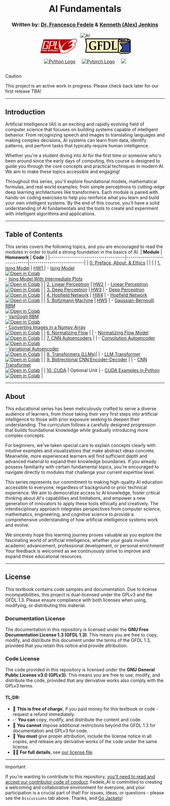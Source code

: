 <!-- Written by Alex Jenkins and Dr. Francesco Fedele -->

<div align="center">

# AI Fundamentals

### Written by: [Dr. Francesco Fedele](https://scholar.google.com/citations?user=iaHIkTAAAAAJ) & [Kenneth (Alex) Jenkins](https://alexj.io)

<img src="./aibasics/Figures/AI_Fedele.png" alt="AI" width="400" height="400">

</div>

<div align="center" style="display: flex; justify-content: center; gap: 20px; align-items: center;">
  <a href="https://www.gnu.org/licenses/gpl-3.0.html" target="_blank">
    <img src="./aibasics/Figures/GPLV3_Logo.svg" alt="GPLv3 Logo" style="height: 50px; display: block;">
  </a>

  <a href="https://www.gnu.org/licenses/fdl-1.3.html" target="_blank">
    <img src="./aibasics/Figures/GFDL_Logo.svg" alt="GFDL Logo" style="height: 50px; display: block;">
  </a>
</div>

<div align="center" style="display: flex; justify-content: center; gap: 20px; align-items: center;">
  <a href="https://www.python.org" target="_blank">
    <img src="https://img.shields.io/badge/python-3670A0?style=for-the-badge&logo=python&logoColor=ffdd54" alt="Python Logo">
  </a>

  <a href="https://pytorch.org" target="_blank">
    <img src="https://img.shields.io/badge/PyTorch-%23EE4C2C?style=for-the-badge&logo=PyTorch&logoColor=white" alt="Pytorch Logo">
  </a>

  ![](https://view-counter.tobyhagan.com/?user={Fedele-AI}/{AI_Fundamentals})

</div>

> [!CAUTION]
> This project is an active work in progress. Please check back later for our first release TBA!

___

## Introduction
Artificial Intelligence (AI) is an exciting and rapidly evolving field of computer science that focuses on building systems capable of intelligent behavior. From recognizing speech and images to translating languages and making complex decisions, AI systems can learn from data, identify patterns, and perform tasks that typically require human intelligence.

Whether you're a student diving into AI for the first time or someone who's been around since the early days of computing, this course is designed to guide you through the core concepts and practical techniques in modern AI. We aim to make these topics accessible and engaging!

Throughout this series, you'll explore foundational models, mathematical formulas, and real world examples; from simple perceptrons to cutting-edge deep learning architectures like transformers. Each module is paired with hands-on coding exercises to help you reinforce what you learn and build your own intelligent systems. By the end of this course, you'll have a solid understanding of AI fundamentals and the tools to create and experiment with intelligent algorithms and applications.

---

## Table of Contents
This series covers the following topics, and you are encouraged to read the modules in order to build a strong foundation in the basics of AI.
| **Module**                          | **Homework**                | **Code**                  |
|-------------------------------------|-----------------------------|---------------------------|
| [0. Preface, About, & Ethics](aibasics/about.md) |   |  |
| [1. Ising Model](aibasics/isingmodel.md)  | [ HW1 ](aibasics/Homework/ISING_homework.md)   | - [Ising Model](aibasics/Python_Codes/Ising_model.ipynb)<br>[![Open in Colab](https://colab.research.google.com/assets/colab-badge.svg)](https://colab.research.google.com/github/Fedele-AI/AI_Fundamentals/blob/main/aibasics/Python_Codes/Ising_model.ipynb)<br>- [Ising Model With Intermediate Plots](aibasics/Python_Codes/Ising_model_with_intermediate_plots.ipynb)<br>[![Open in Colab](https://colab.research.google.com/assets/colab-badge.svg)](https://colab.research.google.com/github/Fedele-AI/AI_Fundamentals/blob/main/aibasics/Python_Codes/Ising_model_with_intermediate_plots.ipynb) |
| [2. Linear Perceptron](aibasics/linearperceptron.md) | [HW2](aibasics/Homework/LP_homework.md)  | - [Linear Perceptron](aibasics/Python_Codes/Linear_Perceptron.ipynb)<br>[![Open in Colab](https://colab.research.google.com/assets/colab-badge.svg)](https://colab.research.google.com/github/Fedele-AI/AI_Fundamentals/blob/main/aibasics/Python_Codes/Linear_Perceptron.ipynb) |
| [3. Deep Perceptron](aibasics/deepperceptron.md) | [HW3](aibasics/Homework/DP_homework.md)      | - [Deep Perceptron](aibasics/Python_Codes/Linear_Perceptron.ipynb)<br>[![Open in Colab](https://colab.research.google.com/assets/colab-badge.svg)](https://colab.research.google.com/github/Fedele-AI/AI_Fundamentals/blob/main/aibasics/Python_Codes/Linear_Perceptron.ipynb) |
| [4. Hopfield Network](aibasics/hopfieldnetwork.md) | [HW4](aibasics/Homework/HOPFIELD_homework.md) | - [Hopfield Network](aibasics/Python_Codes/HOPFIELD_NETWORK_TRAINING.ipynb)<br>[![Open in Colab](https://colab.research.google.com/assets/colab-badge.svg)](https://colab.research.google.com/github/Fedele-AI/AI_Fundamentals/blob/main/aibasics/Python_Codes/HOPFIELD_NETWORK_TRAINING.ipynb) |
| [5. Boltzmann Machine](aibasics/boltzmann.md) | [HW5](aibasics/Homework/RBM_homework.md)  | - [Gaussian-Bernoulli RBM](aibasics/Python_Codes/Gaussian_Bernoulli_RBM_CEE4803_Spring2025.ipynb)<br>[![Open in Colab](https://colab.research.google.com/assets/colab-badge.svg)](https://colab.research.google.com/github/Fedele-AI/AI_Fundamentals/blob/main/aibasics/Python_Codes/Gaussian_Bernoulli_RBM_CEE4803_Spring2025.ipynb)<br>- [VanGogh RBM](aibasics/Python_Codes/VanGogh_RBM_CEE4803_Spring2025.ipynb)<br>[![Open in Colab](https://colab.research.google.com/assets/colab-badge.svg)](https://colab.research.google.com/github/Fedele-AI/AI_Fundamentals/blob/main/aibasics/Python_Codes/VanGogh_RBM_CEE4803_Spring2025.ipynb)<br>- [Converting Images in a Numpy Array](aibasics/Python_Codes/Convert_images_in_npy_array_CEE4803_Spring2025.ipynb)<br>[![Open in Colab](https://colab.research.google.com/assets/colab-badge.svg)](https://colab.research.google.com/github/Fedele-AI/AI_Fundamentals/blob/main/aibasics/Python_Codes/Convert_images_in_npy_array_CEE4803_Spring2025.ipynb) |
| [6. Normalizing Flow](aibasics/normalizingflow.md) | [ ](aibasics/homework/)    | - [Normalizing Flow Model](aibasics/Python_Codes/Normalizing_Flow_Matt_code.ipynb)<br>[![Open in Colab](https://colab.research.google.com/assets/colab-badge.svg)](https://colab.research.google.com/github/Fedele-AI/AI_Fundamentals/blob/main/aibasics/Python_Codes/Normalizing_Flow_Matt_code.ipynb) |
| [7. CNN Autoencoders](aibasics/autoencoders.md) | [ ](aibasics/homework/) | - [Convolution Autoencoder](aibasics/Python_Codes/Art_convolution_autoencoder_CEE4803_Spring2025.ipynb)<br>[![Open in Colab](https://colab.research.google.com/assets/colab-badge.svg)](https://colab.research.google.com/github/Fedele-AI/AI_Fundamentals/blob/main/aibasics/Python_Codes/Art_convolution_autoencoder_CEE4803_Spring2025.ipynb)<br>- [Variational Autoencoder](aibasics/Python_Codes/VARIATIONAL_AUTOENCODER_CEE4803_Spring2025.ipynb)<br>[![Open in Colab](https://colab.research.google.com/assets/colab-badge.svg)](https://colab.research.google.com/github/Fedele-AI/AI_Fundamentals/blob/main/aibasics/Python_Codes/VARIATIONAL_AUTOENCODER_CEE4803_Spring2025.ipynb) |
| [8. Transformers (LLMs)](aibasics/transformer.md)| [ ](aibasics/homework/)   | - [LLM Transformer](aibasics/Python_Codes/LLM_Transformer_CEE4803_Spring2025.ipynb)<br>[![Open in Colab](https://colab.research.google.com/assets/colab-badge.svg)](https://colab.research.google.com/github/Fedele-AI/AI_Fundamentals/blob/main/aibasics/Python_Codes/LLM_Transformer_CEE4803_Spring2025.ipynb) |
| [9. Bidirectional CNN Encoder-Decoder](aibasics/encoder_transformer_decoder.md) | [ ](aibasics/homework/) | - [CNN Transformer](aibasics/Python_Codes/CNN-Transformer_ART-CEE4803_Spring2025.ipynb)<br>[![Open in Colab](https://colab.research.google.com/assets/colab-badge.svg)](https://colab.research.google.com/github/Fedele-AI/AI_Fundamentals/blob/main/aibasics/Python_Codes/CNN-Transformer_ART-CEE4803_Spring2025.ipynb) |
| [10. CUDA](aibasics/cuda.md)  |  Optional Unit  | - [CUDA Examples in Python](aibasics/Python_Codes/CUDA_examples.ipynb)<br>[![Open in Colab](https://colab.research.google.com/assets/colab-badge.svg)](https://colab.research.google.com/github/Fedele-AI/AI_Fundamentals/blob/main/aibasics/Python_Codes/CUDA_examples.ipynb) |

---

## About
This educational series has been meticulously crafted to serve a diverse audience of learners, from those taking their very first steps into artificial intelligence to those with prior exposure seeking to deepen their understanding. The curriculum follows a carefully designed progression that builds foundational knowledge while gradually introducing more complex concepts.

For beginners, we've taken special care to explain concepts clearly with intuitive examples and visualizations that make abstract ideas concrete. Meanwhile, more experienced learners will find sufficient depth and advanced material to expand their knowledge boundaries. If you already possess familiarity with certain fundamental topics, you're encouraged to navigate directly to modules that challenge your current expertise level.

This series represents our commitment to making high-quality AI education accessible to everyone, regardless of background or prior technical experience. We aim to democratize access to AI knowledge, foster critical thinking about AI's capabilities and limitations, and empower a new generation of innovators to apply these tools ethically and creatively. The interdisciplinary approach integrates perspectives from computer science, mathematics, engineering, and cognitive science to provide a comprehensive understanding of how artificial intelligence systems work and evolve.

We sincerely hope this learning journey proves valuable as you explore the fascinating world of artificial intelligence, whether your goals involve academic advancement, professional development, or personal enrichment! Your feedback is welcomed as we continuously strive to improve and expand these educational resources.

---

## License
This textbook contains code samples and documentation. Due to license incompatibilities, this project is dual-licensed under the GPLv3 and the GFDL 1.3. Please ensure compliance with both licenses when using, modifying, or distributing this material.

### Documentation License
The documentation in this repository is licensed under the **GNU Free Documentation License 1.3 (GFDL 1.3)**. This means you are free to copy, modify, and distribute this document under the terms of the GFDL 1.3, provided that you retain this notice and provide attribution.

### Code License
The code provided in this repository is licensed under the **GNU General Public License v3.0 (GPLv3)**. This means you are free to use, modify, and distribute the code, provided that any derivative works also comply with the GPLv3 terms.

#### TL;DR:
- 🤑 **This is free of charge**, if you paid money for this textbook or code - request a refund immediately.
- ✅ **You can** copy, modify, and distribute the content and code.
- 🚫 **You cannot** impose additional restrictions beyond the GFDL 1.3 for documentation and GPLv3 for code.
- 📜 **You must** give proper attribution, include the license notice in all copies, and release any derivative works of the code under the same license.
- 👨‍⚖️ **For full details**, see [our license file](LICENSE.md).

---

> [!IMPORTANT]
> If you're wanting to contribute to this repository, [you'll need to read and accept our contributor code of conduct](./CODE_OF_CONDUCT.md). Fedele_AI is committed to creating a welcoming and collaborative environment for everyone, and your participation is a crucial part of that! For issues, ideas, or questions - please see the `Discussions` tab above. Thanks, and [Go Jackets](https://gatech.edu)!

